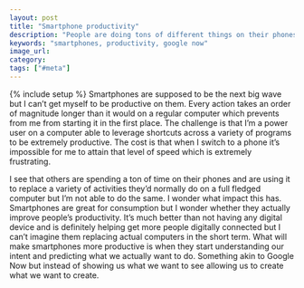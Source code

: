 ```yaml
---
layout: post
title: "Smartphone productivity"
description: "People are doing tons of different things on their phones but I can't get over the frustration of how much less efficient I am on a phone than a computer."
keywords: "smartphones, productivity, google now"
image_url:
category:
tags: ["#meta"]
---
```

{% include setup %}
Smartphones are supposed to be the next big wave but I can’t get myself to be productive on them. Every action takes an order of magnitude longer than it would on a regular computer which prevents from me from starting it in the first place. The challenge is that I’m a power user on a computer able to leverage shortcuts across a variety of programs to be extremely productive. The cost is that when I switch to a phone it’s impossible for me to attain that level of speed which is extremely frustrating.

I see that others are spending a ton of time on their phones and are using it to replace a variety of activities they’d normally do on a full fledged computer but I’m not able to do the same. I wonder what impact this has. Smartphones are great for consumption but I wonder whether they actually improve people’s productivity. It’s much better than not having any digital device and is definitely helping get more people digitally connected but I can’t imagine them replacing actual computers in the short term. What will make smartphones more productive is when they start understanding our intent and predicting what we actually want to do. Something akin to Google Now but instead of showing us what we want to see allowing us to create what we want to create.
